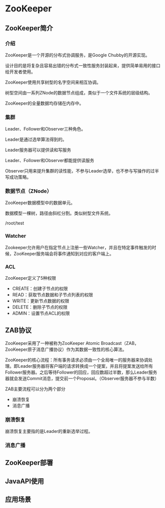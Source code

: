 # ZooKeeper

## ZooKeeper简介

### 介绍

ZooKeeper是一个开源的分布式协调服务，是Google Chubby的开源实现。

设计目的是将复杂且容易出错的分布式一致性服务封装起来，提供简单易用的接口给开发者使用。

ZooKeeper使用共享树型的名字空间来相互协调。

树型空间由一系列ZNode的数据节点组成，类似于一个文件系统的层级结构。

ZooKeeper的全量数据均存储在内存中。

### 集群

Leader、Follower和Observer三种角色。

Leader是通过选举算法得到的。

Leader服务器可以提供读和写服务

Leader、Follower和Observer都能提供读服务

Observer只用来提升集群的读性能，不参与Leader选举，也不参与写操作的过半写成功策略。

### 数据节点（ZNode）

ZooKeeper数据模型中的数据单元。

数据模型一棵树，路径由斜杠分割。类似树型文件系统。

/root/test

### Watcher

Zookeeper允许用户在指定节点上注册一些Watcher，并且在特定事件触发的时候，ZooKeeper服务端会将事件通知到对应的客户端上。

### ACL

ZooKeeper定义了5种权限

+ CREATE：创建子节点的权限
+ READ：获取节点数据和子节点列表的权限
+ WRITE：更新节点数据的权限
+ DELETE：删除子节点的权限
+ ADMIN：设置节点ACL的权限



## ZAB协议

ZooKeeper采用了一种被称为ZooKeeper Atomic Broadcast（ZAB，ZooKeeper原子消息广播协议）作为其数据一致性的核心算法。

ZooKeeper的核心流程：所有事务请求必须由一个全局唯一的服务器来协调处理。即Leader服务器将客户端的请求转换成一个提案，并且将提案发送给所有Follower服务器。之后等待Follower的回应，回应数超过半数，那么Leader服务器就会发送Commit消息，提交前一个Proposal。（Observer服务器不参与半数）

ZAB主要流程可以分为两个部分

+ 崩溃恢复
+ 消息广播

### 崩溃恢复



崩溃恢复主要指的是Leader的重新选举过程。

### 消息广播





## ZooKeeper部署

## JavaAPI使用

## 应用场景